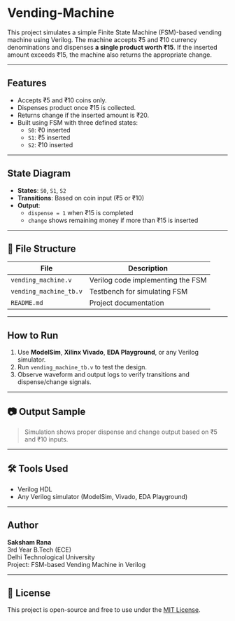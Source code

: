 # Vending-Machine
This project simulates a simple Finite State Machine (FSM)-based vending machine using Verilog. The machine accepts ₹5 and ₹10 currency denominations and dispenses **a single product worth ₹15**. If the inserted amount exceeds ₹15, the machine also returns the appropriate change.

---

##  Features

- Accepts ₹5 and ₹10 coins only.
- Dispenses product once ₹15 is collected.
- Returns change if the inserted amount is ₹20.
- Built using FSM with three defined states:
  - `S0`: ₹0 inserted
  - `S1`: ₹5 inserted
  - `S2`: ₹10 inserted

---

##  State Diagram

- **States**: `S0`, `S1`, `S2`
- **Transitions**: Based on coin input (₹5 or ₹10)
- **Output**:
  - `dispense = 1` when ₹15 is completed
  - `change` shows remaining money if more than ₹15 is inserted

---

## 📁 File Structure

| File | Description |
|------|-------------|
| `vending_machine.v` | Verilog code implementing the FSM |
| `vending_machine_tb.v` | Testbench for simulating FSM |
| `README.md` | Project documentation |

---

##  How to Run

1. Use **ModelSim**, **Xilinx Vivado**, **EDA Playground**, or any Verilog simulator.
2. Run `vending_machine_tb.v` to test the design.
3. Observe waveform and output logs to verify transitions and dispense/change signals.

---

## 📷 Output Sample

> Simulation shows proper dispense and change output based on ₹5 and ₹10 inputs.

---

## 🛠️ Tools Used

- Verilog HDL
- Any Verilog simulator (ModelSim, Vivado, EDA Playground)

---

##  Author

**Saksham Rana**  
3rd Year B.Tech (ECE)  
Delhi Technological University  
Project: FSM-based Vending Machine in Verilog

---

## 📝 License

This project is open-source and free to use under the [MIT License](LICENSE).
